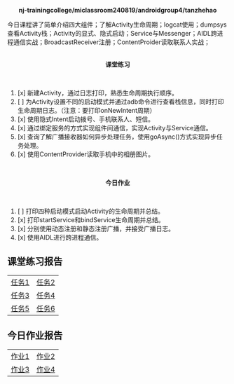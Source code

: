 <div>
    <p align="center">
        <strong>nj-trainingcollege/miclassroom240819/androidgroup4/tanzhehao</strong>
        <br>
    </p>
    今日课程讲了简单介绍四大组件；了解Activity生命周期；logcat使用；dumpsys查看Activity栈；Activity的显式、隐式启动；Service与Messenger；AIDL跨进程通信实战；BroadcastReceiver注册；ContentProider读取联系人实战；
    <br><br>
    <p align="center"><strong>课堂练习</strong></p>
    <br>
</div>

1. [x] 新建Activity，通过日志打印，熟悉生命周期执行顺序。
2. [ ] 为Activity设置不同的启动模式并通过adb命令进行查看栈信息，同时打印生命周期日志。（注意：要打印onNewIntent周期）
3. [x] 使用隐式Intent启动拨号、手机联系人、短信。
4. [x] 通过绑定服务的方式实现组件间通信，实现Activity与Service通信。
5. [x] 查询了解广播接收器如何异步处理任务，使用goAsync()方式实现异步任务处理。
6. [x] 使用ContentProvider读取手机中的相册图片。

<div>
    <br>
    <p align="center"><strong>今日作业</strong></p>
    <br>
</div>

1. [ ] 打印四种启动模式启动Activity的生命周期并总结。
2. [x] 打印startService和bindService生命周期并总结。
3. [x] 分别使用动态注册和静态注册广播，并接受广播日志。
4. [x] 使用AIDL进行跨进程通信。


## 课堂练习报告

|                                                                                                                                                   |                                                                                                                                                   |
| ------------------------------------------------------------------------------------------------------------------------------------------------- | ------------------------------------------------------------------------------------------------------------------------------------------------- |
| [任务1](https://partner-gitlab.mioffice.cn/nj-trainingcollege/miclassroom240819/androidgroup4/tanzhehao/homework/-/blob/main/day2/Day2-Train1.md) | [任务2](https://partner-gitlab.mioffice.cn/nj-trainingcollege/miclassroom240819/androidgroup4/tanzhehao/homework/-/blob/main/day2/Day2-Train2.md) |
| [任务3](https://partner-gitlab.mioffice.cn/nj-trainingcollege/miclassroom240819/androidgroup4/tanzhehao/homework/-/blob/main/day2/Day2-Train3.md) | [任务4](https://partner-gitlab.mioffice.cn/nj-trainingcollege/miclassroom240819/androidgroup4/tanzhehao/homework/-/blob/main/day2/Day2-Train4.md) |
| [任务5](https://partner-gitlab.mioffice.cn/nj-trainingcollege/miclassroom240819/androidgroup4/tanzhehao/homework/-/blob/main/day2/Day2-Train5.md) | [任务6](https://partner-gitlab.mioffice.cn/nj-trainingcollege/miclassroom240819/androidgroup4/tanzhehao/homework/-/blob/main/day2/Day2-Train6.md) |

## 今日作业报告

|                                                                                                                                                |                                                                                                                                                |
| ---------------------------------------------------------------------------------------------------------------------------------------------- | ---------------------------------------------------------------------------------------------------------------------------------------------- |
| [作业1](https://partner-gitlab.mioffice.cn/nj-trainingcollege/miclassroom240819/androidgroup4/tanzhehao/homework/-/blob/main/day2/Day2-HW1.md) | [作业2](https://partner-gitlab.mioffice.cn/nj-trainingcollege/miclassroom240819/androidgroup4/tanzhehao/homework/-/blob/main/day2/Day2-HW2.md) |
| [作业3](https://partner-gitlab.mioffice.cn/nj-trainingcollege/miclassroom240819/androidgroup4/tanzhehao/homework/-/blob/main/day2/Day2-HW3.md) | [作业4](https://partner-gitlab.mioffice.cn/nj-trainingcollege/miclassroom240819/androidgroup4/tanzhehao/homework/-/blob/main/day2/Day2-HW4.md) |

